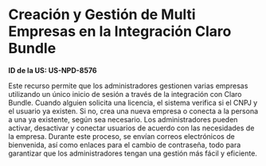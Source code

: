 # Creación y Gestión de Multi Empresas en la Integración Claro Bundle

**ID de la US: US-NPD-8576**

Este recurso permite que los administradores gestionen varias empresas utilizando un único inicio de sesión a través de la integración con Claro Bundle. Cuando alguien solicita una licencia, el sistema verifica si el CNPJ y el usuario ya existen. Si no, crea una nueva empresa o conecta a la persona a una ya existente, según sea necesario. Los administradores pueden activar, desactivar y conectar usuarios de acuerdo con las necesidades de la empresa. Durante este proceso, se envían correos electrónicos de bienvenida, así como enlaces para el cambio de contraseña, todo para garantizar que los administradores tengan una gestión más fácil y eficiente.
